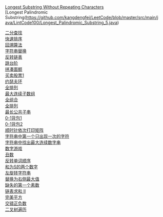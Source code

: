 
[Longest Substring Without Repeating Characters](https://github.com/kangdengfei/LeetCode/blob/master/src/main/java/LintCode100/Longest_Substring_Without_Repeating_Characters_3.java)<br>
[Longest Palindromic Substring(https://github.com/kangdengfei/LeetCode/blob/master/src/main/java/LintCode100/Longest_Palindromic_Substring_5.java)



[二分查找](https://github.com/kangdengfei/Code/blob/master/src/main/java/BinarySearch.java)<br>
[快速排序](https://github.com/kangdengfei/Code/blob/master/src/main/java/QuickSort.java)<br>
[回溯算法](https://github.com/kangdengfei/Code/blob/master/src/main/java/Solution1.java)<br>
[字符串替换](https://github.com/kangdengfei/Code/blob/master/src/main/java/Solution3.java)<br>
[反转链表](https://github.com/kangdengfei/Code/blob/master/src/main/java/Solution4.java)<br>
[跳台阶](https://github.com/kangdengfei/Code/blob/master/src/main/java/Solution5.java)<br>
[拼凑面额](https://github.com/kangdengfei/Code/blob/master/src/main/java/Solution6.java)<br>
[买卖股票1](https://github.com/kangdengfei/Code/blob/master/src/main/java/Solution7.java)<br>
[约瑟夫环](https://github.com/kangdengfei/Code/blob/master/src/main/java/Solution8.java)<br>
[全排列](https://github.com/kangdengfei/Code/blob/master/src/main/java/Solution9.java)<br>
[最大连续子数组](https://github.com/kangdengfei/Code/blob/master/src/main/java/Solution10.java)<br>
[全组合](https://github.com/kangdengfei/Code/blob/master/src/main/java/Solution11.java)<br>
[全排列](https://github.com/kangdengfei/Code/blob/master/src/main/java/Solution12.java)<br>
[最长公共子串](https://github.com/kangdengfei/Code/blob/master/src/main/java/Solution13.java)<br>
[0-1背包1](https://github.com/kangdengfei/Code/blob/master/src/main/java/Solution14.java)<br>
[0-1背包2](https://github.com/kangdengfei/Code/blob/master/src/main/java/Solution15.java)<br>
[顺时针依次打印矩阵](https://github.com/kangdengfei/Code/blob/master/src/main/java/Solution17.java)<br>
[字符串中第一个只出现一次的字符](https://github.com/kangdengfei/Code/blob/master/src/main/java/Solution19.java)<br>
[字符串中找出最大连续数字串](https://github.com/kangdengfei/Code/blob/master/src/main/java/Solution20.java)<br>
[数字游戏](https://github.com/kangdengfei/Code/blob/master/src/main/java/Solution21.java)<br>
[丑数](https://github.com/kangdengfei/Code/blob/master/src/main/java/Solution22.java)<br>
[反转单词顺序](https://github.com/kangdengfei/Code/blob/master/src/main/java/Solution23.java)<br>
[和为S的两个数字](https://github.com/kangdengfei/Code/blob/master/src/main/java/Solution24.java)<br>
[左旋转字符串](https://github.com/kangdengfei/Code/blob/master/src/main/java/Solution25.java)<br>
[替换为右侧最大值](https://github.com/kangdengfei/Code/blob/master/src/main/java/Solution26.java)<br>
[缺失的第一个素数](https://github.com/kangdengfei/Code/blob/master/src/main/java/Solution27.java)<br>
[链表求和 II](https://github.com/kangdengfei/Code/blob/master/src/main/java/Solution28.java)<br>
[完美平方](https://github.com/kangdengfei/Code/blob/master/src/main/java/Solution29.java)<br>
[交错正负数](https://github.com/kangdengfei/Code/blob/master/src/main/java/Solution30.java)<br>
[二叉树遍历](https://github.com/kangdengfei/Code/blob/master/src/main/java/BinTreeTraverse.java)
